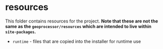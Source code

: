 # resources #

This folder contains resources for the project.
**Note that these are not the same as the `geoprocessor/resources` which are intended to live within `site-packages`.**

* `runtime` - files that are copied into the installer for runtime use
